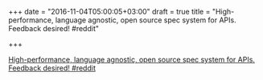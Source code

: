 +++
date = "2016-11-04T05:00:05+03:00"
draft = true
title = "High-performance, language agnostic, open source spec system for APIs. Feedback desired!  #reddit"

+++

<p><a href="https://t.co/8HJN7xepek">High-performance, language agnostic, open source spec system for APIs. Feedback desired!  #reddit</a></p>
